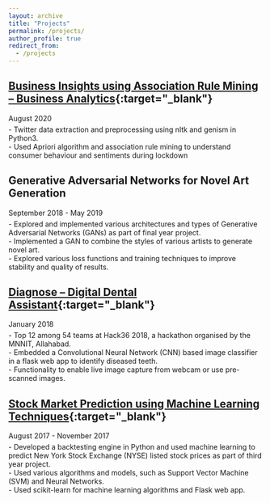 ```yaml
---
layout: archive
title: "Projects"
permalink: /projects/
author_profile: true
redirect_from:
  - /projects
---
```


## [Business Insights using Association Rule Mining – Business Analytics](https://github.com/danishsaeed2/analytics_projects/tree/master/business_analytics_project){:target="_blank"}
<p style="margin: 5px 0px 5px 0px;">August 2020<br/></p>
- Twitter data extraction and preprocessing using nltk and genism in Python3.<br/>
- Used Apriori algorithm and association rule mining to understand consumer behaviour and sentiments during lockdown<br/>

## Generative Adversarial Networks for Novel Art Generation
<p style="margin: 5px 0px 5px 0px;">September 2018 - May 2019<br/></p>
- Explored and implemented various architectures and types of Generative Adversarial Networks (GANs) as part of final year project.<br/>
- Implemented a GAN to combine the styles of various artists to generate novel art.<br/>
- Explored various loss functions and training techniques to improve stability and quality of results.<br/>

## [Diagnose – Digital Dental Assistant](https://github.com/danishsaeed2/Diagnose-hack36){:target="_blank"}
<p style="margin: 5px 0px 5px 0px;">January 2018<br/></p>
- Top 12 among 54 teams at Hack36 2018, a hackathon organised by the MNNIT, Allahabad.<br/>
- Embedded a Convolutional Neural Network (CNN) based image classifier in a flask web app to identify diseased teeth.<br/>
- Functionality to enable live image capture from webcam or use pre-scanned images.<br/>

## [Stock Market Prediction using Machine Learning Techniques](https://github.com/danishsaeed2/finance-ml){:target="_blank"}
<p style="margin: 5px 0px 5px 0px;">August 2017 - November 2017<br/></p>
- Developed a backtesting engine in Python and used machine learning to predict New York Stock Exchange (NYSE) listed stock prices as part of third year project.<br/>
- Used various algorithms and models, such as Support Vector Machine (SVM) and Neural Networks.<br/>
- Used scikit-learn for machine learning algorithms and Flask web app.<br/>
